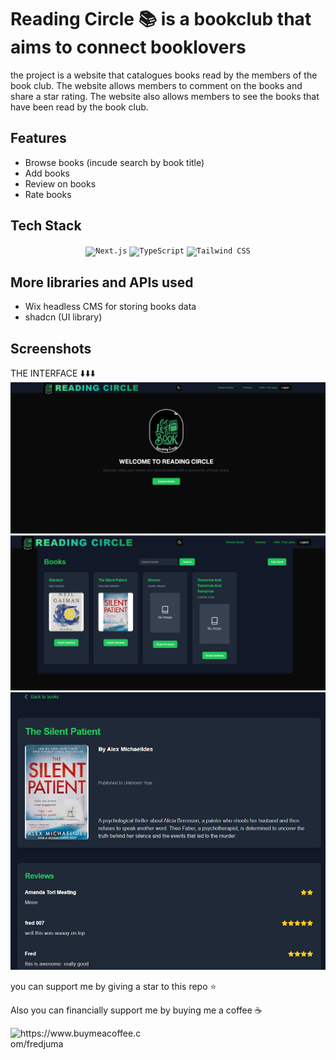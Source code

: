 <link
  rel="stylesheet"
  href="https://cdn.jsdelivr.net/gh/dheereshagrwal/colored-icons@1.7.5/src/app/ci.min.css"
/>

Reading Circle 📚 is a bookclub that aims to connect booklovers
======================================

the project is a website that catalogues books read by the members of the book club. The website allows members to comment on the books and share a star rating. The website also allows members to see the books that have been read by the book club.

## Features
- Browse books (incude search by book title)
- Add books
- Review on books
- Rate books

## Tech Stack
<div align="center">
<code><img width="55" src="https://github.com/marwin1991/profile-technology-icons/assets/136815194/5f8c622c-c217-4649-b0a9-7e0ee24bd704" alt="Next.js" title="Next.js"/></code>
<code><img width="55" src="https://user-images.githubusercontent.com/25181517/183890598-19a0ac2d-e88a-4005-a8df-1ee36782fde1.png" alt="TypeScript" title="TypeScript"/></code>
	<code><img width="55" src="https://user-images.githubusercontent.com/25181517/202896760-337261ed-ee92-4979-84c4-d4b829c7355d.png" alt="Tailwind CSS" title="Tailwind CSS"/></code>
	
</div>

## More libraries and APIs used
- Wix headless CMS for storing books data
- shadcn (UI library)

## Screenshots

THE INTERFACE ⬇️⬇️⬇️
![Alt Text](screenshots/landing_page.png)
![Alt Text](screenshots/books_page.png)
![Alt Text](screenshots/review_page.png)

you can support me by giving a star to this repo ⭐️

Also you can financially support me by buying me a coffee ☕️
<p><a href="https://https://www.buymeacoffee.com/fredjuma"> <img align="left" src="https://cdn.buymeacoffee.com/buttons/v2/default-yellow.png" height="50" width="210" alt="https://www.buymeacoffee.com/fredjuma" /></a></p><br><br>